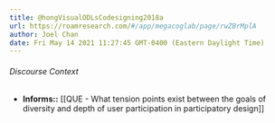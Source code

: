 ```yaml
---
title: @hongVisualODLsCodesigning2018a
url: https://roamresearch.com/#/app/megacoglab/page/rwZBrMplA
author: Joel Chan
date: Fri May 14 2021 11:27:45 GMT-0400 (Eastern Daylight Time)
---
```




###### Discourse Context

- **Informs::** [[QUE - What tension points exist between the goals of diversity and depth of user participation in participatory design]]
